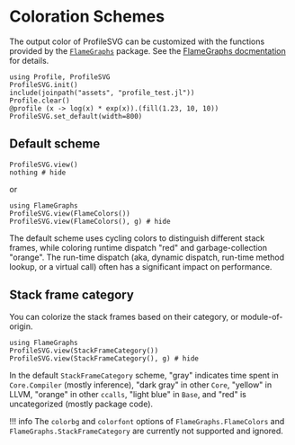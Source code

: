 # Coloration Schemes

The output color of ProfileSVG can be customized with the functions provided by
the [`FlameGraphs`](https://timholy.github.io/FlameGraphs.jl/stable/) package.
See the [FlameGraphs docmentation](https://timholy.github.io/FlameGraphs.jl/stable/#Rendering-a-flame-graph-1)
for details.

```@setup ex
using Profile, ProfileSVG
ProfileSVG.init()
include(joinpath("assets", "profile_test.jl"))
Profile.clear()
@profile (x -> log(x) * exp(x)).(fill(1.23, 10, 10))
ProfileSVG.set_default(width=800)
```

## Default scheme
```@example ex
ProfileSVG.view()
nothing # hide
```
or
```@example ex
using FlameGraphs
ProfileSVG.view(FlameColors())
ProfileSVG.view(FlameColors(), g) # hide
```
The default scheme uses cycling colors to distinguish different stack frames,
while coloring runtime dispatch "red" and garbage-collection "orange". The
run-time dispatch (aka, dynamic dispatch, run-time method lookup, or a virtual
call) often has a significant impact on performance.

## Stack frame category
You can colorize the stack frames based on their category, or module-of-origin.

```@example ex
using FlameGraphs
ProfileSVG.view(StackFrameCategory())
ProfileSVG.view(StackFrameCategory(), g) # hide
```
In the default `StackFrameCategory` scheme, "gray" indicates time spent in
`Core.Compiler` (mostly inference), "dark gray" in other `Core`, "yellow" in
LLVM, "orange" in other `ccalls`, "light blue" in `Base`, and "red" is
uncategorized (mostly package code).


!!! info
    The `colorbg` and `colorfont` options of `FlameGraphs.FlameColors` and
    `FlameGraphs.StackFrameCategory` are currently not supported and ignored.
